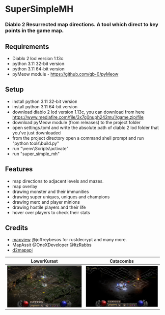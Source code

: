# SuperSimpleMH
### Diablo 2 Resurrected map directions. A tool which direct to key points in the game map.

## Requirements
* Diablo 2 lod version 1.13c
* python 3.11 32-bit version
* python 3.11 64-bit version
* pyMeow module - https://github.com/qb-0/pyMeow

## Setup
* install python 3.11 32-bit version
* install python 3.11 64-bit version
* download diablo 2 lod version 1.13c, you can download from here https://www.mediafire.com/file/3x7g0nuph242mu1/game.zip/file
* download pyMeow module (from releases) to the project folder
* open settings.toml and write the absolute path of diablo 2 lod folder that you've just downloaded
* from the project directory open a command shell prompt and run "python tools\build.py"
* run "\venv\Scripts\activate"
* run "super_simple_mh"

## Features
* map directions to adjacent levels and mazes.
* map overlay
* drawing monster and their immunities
* drawing super uniques, uniques and champions
* drawing merc and player minions
* drawing hostile players and their life
* hover over players to check their stats

## Credits
* [mapview](https://github.com/joffreybesos/d2r-mapview) @joffreybesos for rustdecrypt and many more.
* MapAssit @OneXDeveloper @ItzRabbs
* [d2mapapi](https://github.com/jcageman/d2mapapi)


LowerKurast                |  Catacombs
:-------------------------:|:-------------------------:
![plot](./LowerKurast.png)  |  ![plot](Catacombs.png)
